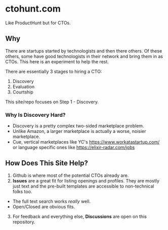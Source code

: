 # ctohunt.com

Like ProductHunt but for CTOs.

## Why

There are startups started by technologists and then there others. Of these others, some have good technologists in their network and bring them in as CTOs. This here is an experiment to help the rest. 

There are essentially 3 stages to hiring a CTO:

1. Discovery
2. Evaluation
3. Courtship

This site/repo focuses on Step 1 - Discovery. 

### Why Is Discovery Hard?

- Discovery is a pretty complex two-sided marketplace problem. 
- Unlike Amazon, a larger marketplace is actually a worse, noisier marketplace.
- Cue, vertical marketplaces like YC's https://www.workatastartup.com/ or language specific ones like https://elixir-radar.com/jobs

## How Does This Site Help?

1. Github is where most of the potential CTOs already are.
2. **Issues** are a great fit for listing openings and profiles. They are mostly just text and the pre-built templates are accessible to non-technical folks too. 
  - The full text search works *really* well.
  - Open/Closed are obvious fits.
3. For feedback and everything else, **Discussions** are open on this repository.
